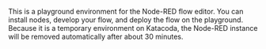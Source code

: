 This is a playground environment for the Node-RED flow editor.
You can install nodes, develop your flow, and deploy the flow on the playground.
Because it is a temporary environment on Katacoda, the Node-RED instance will be removed automatically after about 30 minutes.

